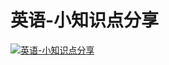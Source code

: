 # 英语-小知识点分享

[![英语-小知识点分享](https://cdn.jsdelivr.net/gh/ylsislove/image-home/test/20200808231818.jpg)](https://cdn.jsdelivr.net/gh/ylsislove/image-home/test/20200808231818.jpg)